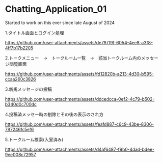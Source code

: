 # Chatting_Application_01
Started to work on this ever since late August of 2024

1.タイトル画面とログイン処理



https://github.com/user-attachments/assets/de797f9f-6054-4ee8-a3f8-4ff7b17b2205




2.トークメニュー　→　トークルーム一覧　→　該当トークルーム内のメッセージ閲覧画面


https://github.com/user-attachments/assets/fd12820b-a213-4d30-b595-ccaa260c3826



3.新規メッセージの投稿



https://github.com/user-attachments/assets/ddcedcca-0ef2-4c79-b502-b340d0c700dc



4.投稿済メッセー時の削除とその後の表示のされ方



https://github.com/user-attachments/assets/feafd887-c6c9-43be-8306-787246fc5ef6



5.トークルーム検索(入室済み)



https://github.com/user-attachments/assets/d4af6487-f9b0-4dad-bdee-9ee008c72957











